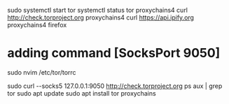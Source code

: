sudo systemctl start tor
systemctl status tor
proxychains4 curl http://check.torproject.org
proxychains4 curl https://api.ipify.org
proxychains4 firefox

# adding command [SocksPort 9050]
sudo nvim /etc/tor/torrc 

sudo curl --socks5 127.0.0.1:9050 http://check.torproject.org
ps aux | grep tor
sudo apt update
sudo apt install tor proxychains

